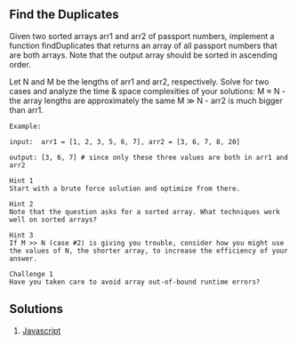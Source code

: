 ## Find the Duplicates
Given two sorted arrays arr1 and arr2 of passport numbers, implement a function findDuplicates that returns an array of all passport numbers that are both arrays. Note that the output array should be sorted in ascending order.

Let N and M be the lengths of arr1 and arr2, respectively. Solve for two cases and analyze the time & space complexities of your solutions: M ≈ N - the array lengths are approximately the same M ≫ N - arr2 is much bigger than arr1.
```
Example:

input:  arr1 = [1, 2, 3, 5, 6, 7], arr2 = [3, 6, 7, 8, 20]

output: [3, 6, 7] # since only these three values are both in arr1 and arr2
```
```
Hint 1
Start with a brute force solution and optimize from there.
```

```
Hint 2
Note that the question asks for a sorted array. What techniques work well on sorted arrays?
```
```
Hint 3
If M >> N (case #2) is giving you trouble, consider how you might use the values of N, the shorter array, to increase the efficiency of your answer.
```
```
Challenge 1
Have you taken care to avoid array out-of-bound runtime errors?
```

## Solutions
1. [Javascript](./find_duplicates.js)